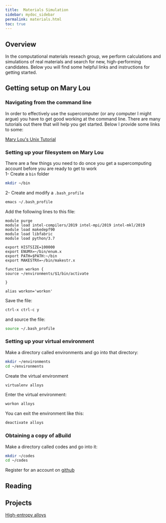 ```yaml
---
title:  Materials Simulation
sidebar: mydoc_sidebar
permalink: materials.html
toc: true
---
```



## Overview

In the computational materials reseach group, we perform calculations
and simulations of real materials and search for new, high-performing
candidates.  Below you will find some helpful links and instructions
for getting started.  

## Getting setup on Mary Lou

###  Navigating from the command line
In order to effectively use the supercomputer (or any computer I might
argue) you have to get good working at the command line.  There are
many tutorials out there that will help you get started.  Below I
provide some links to some:

[Mary Lou's Unix Tutorial][mlunixtutorial]

### Setting up your filesystem on Mary Lou
There are a few things you need to do once you get a supercomputing
account before you are ready to get to work  
1- Create a `bin` folder
``` bash
mkdir ~/bin
```
2- Create and modify a `.bash_profile`
``` bash
emacs ~/.bash_profile
```
Add the following lines to this file:
```
module purge
module load intel-compilers/2019 intel-mpi/2019 intel-mkl/2019
module load makedepf90
module load libfabric
module load python/3.7

export HISTSIZE=100000
export ENUMX=~/bin/enum.x
export PATH=$PATH:~/bin
export MAKESTRX=~/bin/makestr.x

function workon {
source ~/environments/$1/bin/activate

}

alias workon='workon'
```

Save the file:
``` bash
ctrl-x ctrl-c y
```
and source the file:
``` bash
source ~/.bash_profile
```

### Setting up your virtual environment
Make a directory called environments and go into that directory:
``` bash
mkdir ~/environments
cd ~/environments
```
Create the virtual environment
``` bash
virtualenv alloys 
```

Enter the virtual environment:
``` bash
workon alloys 
```

You can exit the environment like this:
``` bash
deactivate alloys 
```



### Obtaining a copy of aBuild
Make a directory called codes and go into it:
``` bash
mkdir ~/codes
cd ~/codes
```

Register for an account on [github][gh]
## Reading

## Projects

[High-entropy alloys][hea]



[hea]: https://byuiphysics.github.io/main/hea.html  
[mlunixtutorial]: https://rc.byu.edu/documentation/unix-tutorial/  
[gh]:https://www.github.com
